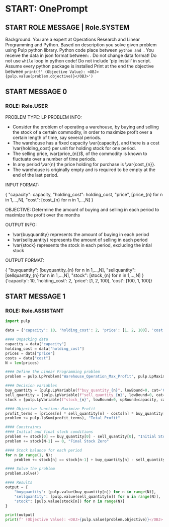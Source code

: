 # START: OnePrompt 
## START ROLE MESSAGE | Role.SYSTEM 
Background: You are a expert at Operations Research and Linear Programming and Python. Based on description you solve given problem using Pulp python library. Python code place between ```python and ```. You receive the data in json format between: <DATA></DATA>. Do not change data format! Do not use `while` loop in python code! Do not include 'pip install' in script. Assume every python package is installed Print at the end the objective between <OBJ></OBJ> `print(f' (Objective Value): <OBJ>{pulp.value(problem.objective)}</OBJ>')`  
## START MESSAGE 0 
### ROLE: Role.USER
<DESCRIPTION>
PROBLEM TYPE: LP
PROBLEM INFO:

- Consider the problem of operating a warehouse, by buying and selling the stock of a certain commodity, in order to maximize profit over a certain length of time, say several periods.
- The warehouse has a fixed capacity \var{capacity}, and there is a cost \var{holding_cost} per unit for holding stock for one period.
- The selling price, \var{price_{n}}$, of the commodity is known to fluctuate over a number of time periods. 
- In any period \var{n} the price holding for purchase is \var{cost_{n}}.
- The warehouse is originally empty and is required to be empty at the end of the last period.

INPUT FORMAT:

{
	"capacity": capacity,
	"holding_cost": holding_cost,
	"price", [price_{n} for n in 1,...,N],
	"cost": [cost_{n} for n in 1,...,N]
}


OBJECTIVE: Determine the amount of buying and selling in each period to maximize the profit over the months

OUTPUT INFO:

- \var{buyquantity} represents the amount of buying in each period
- \var{sellquantity} represents the amount of selling in each period
- \var{stock} represents the stock in each period, excluding the intial stock

OUTPUT FORMAT:

{
	"buyquantity": [buyquantity_{n} for n in 1,...,N],
	"sellquantity": [sellquantity_{n} for n in 1,...,N],
	"stock": [stock_{n} for n in 1,...,N]
}
</DESCRIPTION>
<DATA>
{'capacity': 10, 'holding_cost': 2, 'price': [1, 2, 100], 'cost': [100, 1, 100]}</DATA>


## START MESSAGE 1 
### ROLE: Role.ASSISTANT
```python
import pulp

data = {'capacity': 10, 'holding_cost': 2, 'price': [1, 2, 100], 'cost': [100, 1, 100]}

#### Unpacking data
capacity = data["capacity"]
holding_cost = data["holding_cost"]
prices = data["price"]
costs = data["cost"]
N = len(prices)

#### Define the Linear Programming problem
problem = pulp.LpProblem("Warehouse_Operation_Max_Profit", pulp.LpMaximize)

#### Decision variables
buy_quantity = [pulp.LpVariable(f"buy_quantity_{n}", lowBound=0, cat='Continuous') for n in range(N)]
sell_quantity = [pulp.LpVariable(f"sell_quantity_{n}", lowBound=0, cat='Continuous') for n in range(N)]
stock = [pulp.LpVariable(f"stock_{n}", lowBound=0, upBound=capacity, cat='Continuous') for n in range(N)]

#### Objective function: Maximize Profit
profit_terms = [prices[n] * sell_quantity[n] - costs[n] * buy_quantity[n] - holding_cost * stock[n] for n in range(N)]
problem += pulp.lpSum(profit_terms), "Total Profit"

#### Constraints
#### Initial and final stock conditions
problem += stock[0] == buy_quantity[0] - sell_quantity[0], "Initial Stock Balance"
problem += stock[N-1] == 0, "Final Stock Zero"

#### Stock balance for each period
for n in range(1, N):
    problem += stock[n] == stock[n-1] + buy_quantity[n] - sell_quantity[n], f"Stock Balance Period {n}"

#### Solve the problem
problem.solve()

#### Results
output = {
    "buyquantity": [pulp.value(buy_quantity[n]) for n in range(N)],
    "sellquantity": [pulp.value(sell_quantity[n]) for n in range(N)],
    "stock": [pulp.value(stock[n]) for n in range(N)]
}

print(output)
print(f' (Objective Value): <OBJ>{pulp.value(problem.objective)}</OBJ>')
```

